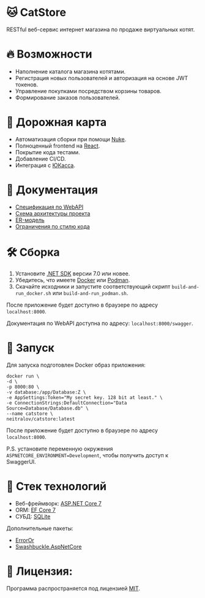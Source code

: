 # 🐱 CatStore
RESTful веб-сервис интернет магазина по продаже виртуальных котят.

# 🔥 Возможности
* Наполнение каталога магазина котятами.
* Регистрация новых пользователей и авторизация на основе JWT токенов.
* Управление покупками посредством корзины товаров.
* Формирование заказов пользователей.

# 🧭 Дорожная карта
* Автоматизация сборки при помощи [Nuke](https://nuke.build).
* Полноценный frontend на [React](https://react.dev/blog/2023/03/16/introducing-react-dev).
* Покрытие кода тестами.
* Добавление CI/CD.
* Интеграция с [ЮКасса](https://yookassa.ru).

# 📑 Документация
* [Спецификация по WebAPI](https://github.com/Neitralov/CatStore/blob/master/docs/CatStore.WebAPI.yaml)
* [Схема архитектуры проекта](https://github.com/Neitralov/CatStore/blob/master/docs/CatStore-arch.png)
* [ER-модель](https://github.com/Neitralov/CatStore/blob/master/docs/CatStore%20ER-model.png)
* [Ограничения по стилю кода](https://github.com/Neitralov/CatStore/blob/master/docs/Code%20style.md)

# 🛠️ Сборка
1. Установите [.NET SDK](https://dotnet.microsoft.com/en-us/download/dotnet/8.0) версии 7.0 или новее.
2. Убедитесь, что имеете [Docker](https://docs.docker.com/get-docker/) или [Podman](https://podman.io).
3. Скачайте исходники и запустите соответствующий скрипт `build-and-run_docker.sh` или `build-and-run_podman.sh`.

После приложение будет доступно в браузере по адресу `localhost:8000`.

Документация по WebAPI доступна по адресу: `localhost:8000/swagger`.

# 🚀 Запуск
Для запуска подготовлен Docker образ приложения:

```
docker run \
-d \
-p 8000:80 \
-v database:/app/Database:Z \
-e AppSettings:Token="My secret key. 128 bit at least." \
-e ConnectionStrings:DefaultConnection="Data Source=Database/Database.db" \
--name catstore \
neitralov/catstore:latest
```
После приложение будет доступно в браузере по адресу `localhost:8000`.

P.S. установите переменную окружения `ASPNETCORE_ENVIRONMENT=Development`, чтобы получить доступ к SwaggerUI.

# 🧰 Стек технологий
* Веб-фреймворк: [ASP.NET Core 7](https://dotnet.microsoft.com/en-us/apps/aspnet)
* ORM: [EF Core 7](https://learn.microsoft.com/ru-ru/ef/core/)
* СУБД: [SQLite](https://www.sqlite.org/about.html)

Дополнительные пакеты:

* [ErrorOr](https://github.com/amantinband/error-or)
* [Swashbuckle.AspNetCore](https://github.com/domaindrivendev/Swashbuckle.AspNetCore)

# 📃 Лицензия:
Программа распространяется под лицензией [MIT](https://github.com/Neitralov/CatStore/blob/master/LICENSE).
